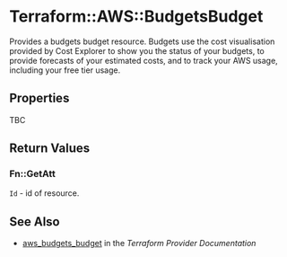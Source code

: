# Terraform::AWS::BudgetsBudget

Provides a budgets budget resource. Budgets use the cost visualisation provided by Cost Explorer to show you the status of your budgets, to provide forecasts of your estimated costs, and to track your AWS usage, including your free tier usage.

## Properties

TBC

## Return Values

### Fn::GetAtt

`Id` - id of resource.

## See Also

* [aws_budgets_budget](https://www.terraform.io/docs/providers/aws/r/budgets_budget.html) in the _Terraform Provider Documentation_